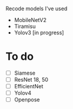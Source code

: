 Recode models I've used

+ MobileNetV2
+ Tiramisu
+ Yolov3 [in progress]
# To do
 - [ ] Siamese
 - [ ] ResNet 18, 50
 - [ ] EfficientNet
 - [ ] Yolov4
 - [ ] Openpose